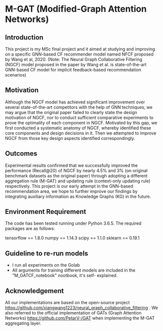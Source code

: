 # M-GAT (Modified-Graph Attention Networks)

## Introduction 
This project is my MSc final project and it aimed at studying and improving on a specific GNN-based CF recommender model named NFCF proposed by Wang et al, 2020.  (Note: The Neural Graph Collaborative Filtering (NGCF) model proposed in the paper by Wang et al. is state-of-the-art GNN-based CF model for implicit feedback-based recommendation scenarios)



## Motivation
Although the NGCF model has achieved significant improvement over several state-of-the-art competitors with the help of GNN techniques, we may argue that the original paper failed to clearly state the design motivation of NGCF, nor to conduct sufficient comparative experiments to prove the optimality of each component in NGCF. Motivated by this gap, we first conducted a systematic anatomy of NGCF, whereby identified these core components and design decisions in it. Then we attempted to improve NGCF from those key design aspects identified correspondingly. 

## Outcomes
Experimental results confirmed that we successfully improved the performance (Recall@20) of NGCF by nearly 4.5% and 3% (on original benchmark datasets as the original paper) through adopting a different aggregation rule (M-GAT) and updating rule (context-only updating rule) respectively. 
This project is our early attempt in the GNN-based recommendation area, we hope to further improve our findings by integrating auxiliary information as Knowledge Graphs (KG) in the future.

## Environment Requirement
The code has been tested running under Python 3.6.5. The required packages are as follows:

tensorflow == 1.8.0
numpy == 1.14.3
scipy == 1.1.0
sklearn == 0.19.1

## Guideline to re-run models
- I run all experiments on the Golab
- All arguments for training different models are included in the "M_GATCF_notebook" nootbook, it's self- explained. 

## Acknowledgement
All our implementations are based on the open-source project  https://github.com/xiangwang1223/neural_graph_collaborative_filtering . We also referred to the official implementation of GATs (Graph Attention Networks) https://github.com/PetarV-/GAT when implementing the M-GAT aggregating layer.

